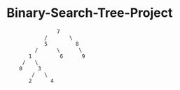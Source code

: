 # Binary-Search-Tree-Project


                    7
                /       \
                5         8
             /      \      \
           1         6      9
         /   \
        0     3    
            /   \
           2      4  
